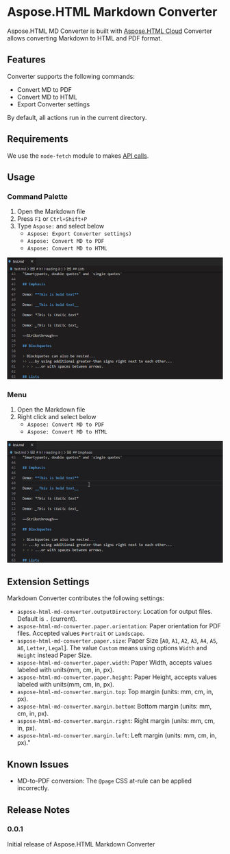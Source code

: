 # Aspose.HTML Markdown Converter

Aspose.HTML MD Converter is built with [Aspose.HTML Cloud](https://products.aspose.cloud/html/family)
Converter allows converting Markdown to HTML and PDF format.

## Features

Converter supports the following commands:

* Convert MD to PDF
* Convert MD to HTML
* Export Converter settings

By default, all actions run in the current directory.

## Requirements

We use the `node-fetch` module to makes [API calls](https://docs.aspose.cloud/display/htmlcloud/).

## Usage

### Command Palette

1. Open the Markdown file
1. Press `F1` or `Ctrl+Shift+P`
1. Type `Aspose:` and select below
   * `Aspose: Export Converter settings)`
   * `Aspose: Convert MD to PDF`
   * `Aspose: Convert MD to HTML`

![usage1](images/usage1.gif)

### Menu

1. Open the Markdown file
1. Right click and select below
   * `Aspose: Convert MD to PDF`
   * `Aspose: Convert MD to HTML`

![usage2](images/usage2.gif)

## Extension Settings

Markdown Converter contributes the following settings:

* `aspose-html-md-converter.outputDirectory`: Location for output files. Default is `.` (current).
* `aspose-html-md-converter.paper.orientation`: Paper orientation for PDF files. Accepted values `Portrait` or `Landscape`.
* `aspose-html-md-converter.paper.size`: Paper Size [`A0`, `A1`, `A2`, `A3`, `A4`, `A5`, `A6`, `Letter`, `Legal`]. The value `Custom` means using options `Width` and `Height` instead Paper Size.
* `aspose-html-md-converter.paper.width`: Paper Width, accepts values labeled with units(mm, cm, in, px).
* `aspose-html-md-converter.paper.height`: Paper Height, accepts values labeled with units(mm, cm, in, px).
* `aspose-html-md-converter.margin.top`: Top margin (units: mm, cm, in, px).
* `aspose-html-md-converter.margin.bottom`: Bottom margin (units: mm, cm, in, px).
* `aspose-html-md-converter.margin.right`: Right margin (units: mm, cm, in, px).
* `aspose-html-md-converter.margin.left`: Left margin (units: mm, cm, in, px)."

## Known Issues

* MD-to-PDF conversion: The `@page` CSS at-rule can be applied incorrectly.

## Release Notes

### 0.0.1

Initial release of Aspose.HTML Markdown Converter
